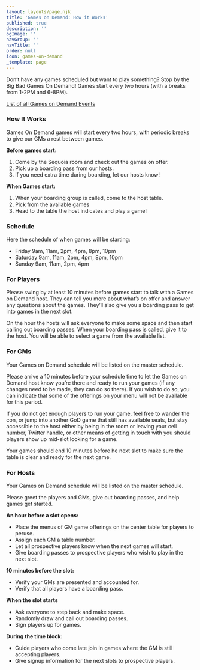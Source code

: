 ```yaml
---
layout: layouts/page.njk
title: 'Games on Demand: How it Works'
published: true
description: ''
ogImage: ''
navGroup: ''
navTitle: ''
order: null
icon: games-on-demand
_template: page
---
```


Don’t have any games scheduled but want to play something? Stop by the Big Bad Games On Demand! Games start every two hours (with a breaks from 1-2PM and 6-8PM).

[List of all Games on Demand Events](https://www.bigbadcon.com/events/?cat=GoD)

### How It Works

Games On Demand games will start every two hours, with periodic breaks to give our GMs a rest between games.

**Before games start:**

1. Come by the Sequoia room and check out the games on offer.
2. Pick up a boarding pass from our hosts.
3. If you need extra time during boarding, let our hosts know!

**When Games start:**

1. When your boarding group is called, come to the host table.
2. Pick from the available games
3. Head to the table the host indicates and play a game!

### Schedule

Here the schedule of when games will be starting:

* Friday 9am, 11am, 2pm, 4pm, 8pm, 10pm
* Saturday 9am, 11am, 2pm, 4pm, 8pm, 10pm
* Sunday 9am, 11am, 2pm, 4pm

### For Players

Please swing by at least 10 minutes before games start to talk with a Games on Demand host. They can tell you more about what’s on offer and answer any questions about the games. They’ll also give you a boarding pass to get into games in the next slot.

On the hour the hosts will ask everyone to make some space and then start calling out boarding passes. When your boarding pass is called, give it to the host. You will be able to select a game from the available list.

### For GMs

Your Games on Demand schedule will be listed on the master schedule.

Please arrive a 10 minutes before your schedule time to let the Games on Demand host know you’re there and ready to run your games (if any changes need to be made, they can do so there). If you wish to do so, you can indicate that some of the offerings on your menu will not be available for this period.

If you do not get enough players to run your game, feel free to wander the con, or jump into another GoD game that still has available seats, but stay accessible to the host either by being in the room or leaving your cell number, Twitter handle, or other means of getting in touch with you should players show up mid-slot looking for a game.

Your games should end 10 minutes before he next slot to make sure the table is clear and ready for the next game.

### For Hosts

Your Games on Demand schedule will be listed on the master schedule.

Please greet the players and GMs, give out boarding passes, and help games get started.

**An hour before a slot opens:**

* Place the menus of GM game offerings on the center table for players to peruse.
* Assign each GM a table number.
* Let all prospective players know when the next games will start.
* Give boarding passes to prospective players who wish to play in the next slot.

**10 minutes before the slot:**

* Verify your GMs are presented and accounted for.
* Verify that all players have a boarding pass.

**When the slot starts**

* Ask everyone to step back and make space.
* Randomly draw and call out boarding passes.
* Sign players up for games.

**During the time block:**

* Guide players who come late join in games where the GM is still accepting players.
* Give signup information for the next slots to prospective players.
